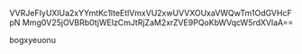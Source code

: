 VVRJeFIyUXlUa2xYYmtKc1lteEtlVmxVU2xwUVVXOUxaVWQwTm1OdGVHcFpN
Mmg0V25jOVBRb0tjWEIzCmJtRjZaM2xrZVE9PQoKbWVqcW5rdXVlaA==

bogxyeuonu